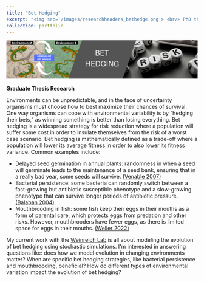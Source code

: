 ```yaml
---
title: "Bet Hedging"
excerpt: "<img src='/images/researchheaders_bethedge.png'> <br/> PhD thesis research with the Brown Weinreich Lab on modeling the evolution of bet hedging in a stochastic framework."
collection: portfolio
---
```

<head>
<!-- Global site tag (gtag.js) - Google Analytics -->
<script async src="https://www.googletagmanager.com/gtag/js?id=UA-174576010-1"></script>
<script>
  window.dataLayer = window.dataLayer || [];
  function gtag(){dataLayer.push(arguments);}
  gtag('js', new Date());

  gtag('config', 'UA-174576010-1');
</script>
</head>

<img src='/images/researchheaders_bethedge.png'>

**Graduate Thesis Research**

Environments can be unpredictable, and in the face of uncertainty organisms must choose how to best maximize their chances of survival. One way organisms can cope with environmental variability is by “hedging their bets,” as winning something is better than losing everything. Bet hedging is a widespread strategy for risk reduction where a population will suffer some cost in order to insulate themselves from the risk of a worst case scenario. Bet hedging is mathematically defined as a trade-off where a population will lower its average fitness in order to also lower its fitness variance. Common examples include:
* Delayed seed germination in annual plants: randomness in when a seed will germinate leads to the maintenance of a seed bank, ensuring that in a really bad year, some seeds will survive. [(Venable 2007)](https://pubmed.ncbi.nlm.nih.gov/17536393/)
* Bacterial persistence: some bacteria can randomly switch between a fast-growing but antibiotic susceptible phenotype and a slow-growing phenotype that can survive longer periods of antibiotic pressure. [(Balaban 2004)](https://www.science.org/doi/10.1126/science.1099390)
* Mouthbrooding in fish: some fish keep their eggs in their mouths as a form of parental care, which protects eggs from predation and other risks. However, mouthbrooders have fewer eggs, as there is limited space for eggs in their mouths. [(Weller 2022)](https://www.journals.uchicago.edu/doi/10.1086/719235)

My current work with the [Weinreich Lab](https://www.brown.edu/research/labs/weinreich/population-genetics-modifier-mutations) is all about modeling the evolution of bet hedging using stochastic simulations. I'm interested in answering questions like: does how we model evolution in changing environments matter? When are specific bet hedging strategies, like bacterial persistence and mouthbrooding, beneficial? How do different types of environmental variation impact the evolution of bet hedging?
